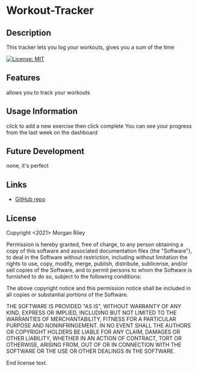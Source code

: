 # Workout-Tracker

## Description
This tracker lets you log your workouts, gives you a sum of the time

[![License: MIT](https://img.shields.io/badge/License-MIT-yellow.svg)](https://opensource.org/licenses/MIT)

## Features
allows you to track your workouts

## Usage Information
click to add a new exercise then click complete
You can see your progress from the last week on the dashboard

## Future Development
none, it's perfect

## Links

* [GitHub repo](https://github.com/MJGRiley/Workout-Tracker)

## License
  Copyright <2021> Morgan Riley

  Permission is hereby granted, free of charge, to any person obtaining a copy of this software and associated documentation files (the "Software"), to deal in the Software without restriction, including without limitation the rights to use, copy, modify, merge, publish, distribute, sublicense, and/or sell copies of the Software, and to permit persons to whom the Software is furnished to do so, subject to the following conditions:
  
  The above copyright notice and this permission notice shall be included in all copies or substantial portions of the Software.
  
  THE SOFTWARE IS PROVIDED "AS IS", WITHOUT WARRANTY OF ANY KIND, EXPRESS OR IMPLIED, INCLUDING BUT NOT LIMITED TO THE WARRANTIES OF MERCHANTABILITY, FITNESS FOR A PARTICULAR PURPOSE AND NONINFRINGEMENT. IN NO EVENT SHALL THE AUTHORS OR COPYRIGHT HOLDERS BE LIABLE FOR ANY CLAIM, DAMAGES OR OTHER LIABILITY, WHETHER IN AN ACTION OF CONTRACT, TORT OR OTHERWISE, ARISING FROM, OUT OF OR IN CONNECTION WITH THE SOFTWARE OR THE USE OR OTHER DEALINGS IN THE SOFTWARE.
  
  End license text.
